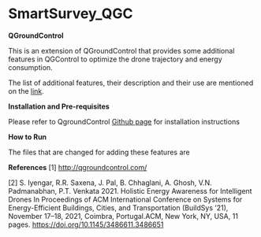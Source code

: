 # SmartSurvey_QGC

**QGroundControl**

This is an extension of QGroundControl that provides some additional features in QGControl to optimize the drone trajectory and energy consumption.

The list of additional features, their description and their use are mentioned on the [link](https://docs.google.com/presentation/d/1INAbxRJxul3wHkVudp6JSQHbo7yK59PzovAylaD3nAE/edit?usp=sharing).


**Installation and Pre-requisites**

Please refer to QgroundControl [Github page](https://github.com/mavlink/qgroundcontrol) for installation instructions


**How to Run**

The files that are changed for adding these features are 

**References**
[1] http://qgroundcontrol.com/

[2] S. Iyengar, R.R. Saxena, J. Pal, B. Chhaglani, A. Ghosh, V.N. Padmanabhan, P.T. Venkata 2021. Holistic Energy Awareness for Intelligent Drones In Proceedings of ACM International Conference on Systems for Energy-Efficient Buildings, Cities, and Transportation (BuildSys ’21), November 17–18, 2021, Coimbra, Portugal.ACM, New York, NY, USA, 11 pages. https://doi.org/10.1145/3486611.3486651

